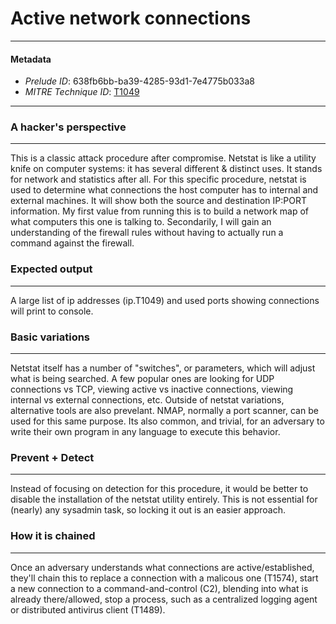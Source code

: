 
# Active network connections

---

#### Metadata

- *Prelude ID*: 638fb6bb-ba39-4285-93d1-7e4775b033a8
- *MITRE Technique ID*: [T1049](https://attack.mitre.org/techniques/T1049/)

---

### A hacker's perspective

---

This is a classic attack procedure after compromise. Netstat is like a utility knife on computer systems: it has several different & distinct uses. It stands for network and statistics after all. For this specific procedure, netstat is used to determine what connections the host computer has to internal and external machines. It will show both the source and destination IP:PORT information. My first value from running this is to build a network map of what computers this one is talking to. Secondarily, I will gain an understanding of the firewall rules without having to actually run a command against the firewall. 

### Expected output

---

A large list of ip addresses (ip.T1049) and used ports showing connections will print to console. 

### Basic variations

---

Netstat itself has a number of "switches", or parameters, which will adjust what is being searched. A few popular ones are looking for UDP connections vs TCP, viewing active vs inactive connections, viewing internal vs external connections, etc. Outside of netstat variations, alternative tools are also prevelant. NMAP, normally a port scanner, can be used for this same purpose. Its also common, and trivial, for an adversary to write their own program in any language to execute this behavior. 

### Prevent + Detect

---

Instead of focusing on detection for this procedure, it would be better to disable the installation of the netstat utility entirely. This is not essential for (nearly) any sysadmin task, so locking it out is an easier approach. 

### How it is chained

---

Once an adversary understands what connections are active/established, they'll chain this to replace a connection with a malicous one (T1574), start a new connection to a command-and-control (C2), blending into what is already there/allowed, stop a process, such as a centralized logging agent or distributed antivirus client (T1489). 
